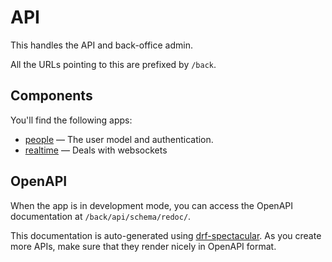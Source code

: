 # API

This handles the API and back-office admin.

All the URLs pointing to this are prefixed by `/back`.

## Components

You'll find the following apps:

-   [people](./docker_demo/apps/people) &mdash; The user model and
    authentication.
-   [realtime](./docker_demo/apps/realtime) &mdash; Deals with websockets

## OpenAPI

When the app is in development mode, you can access the OpenAPI documentation at
`/back/api/schema/redoc/`.

This documentation is auto-generated using
[drf-spectacular](https://drf-spectacular.readthedocs.io/en/latest/). As you
create more APIs, make sure that they render nicely in OpenAPI format.
